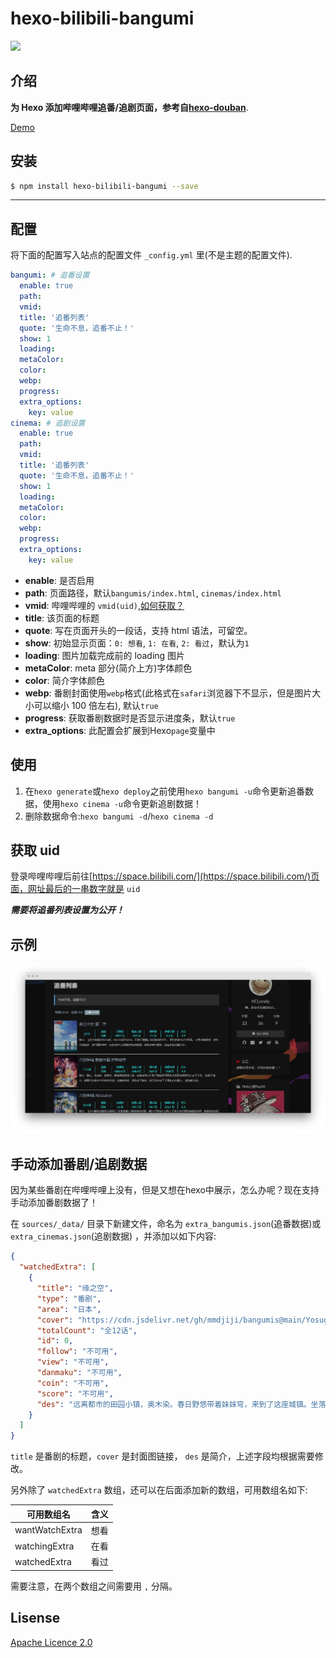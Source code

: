 # hexo-bilibili-bangumi

![](https://nodei.co/npm/hexo-bilibili-bangumi.png?downloads=true&downloadRank=true&stars=true)

## 介绍

**为 Hexo 添加哔哩哔哩追番/追剧页面，参考自[hexo-douban](https://github.com/mythsman/hexo-douban)**.

[Demo](https://demo.hclonely.com/bangumis/)

## 安装

```bash
$ npm install hexo-bilibili-bangumi --save
```

------------

## 配置

将下面的配置写入站点的配置文件 `_config.yml` 里(不是主题的配置文件).

``` yaml
bangumi: # 追番设置
  enable: true
  path:
  vmid:
  title: '追番列表'
  quote: '生命不息，追番不止！'
  show: 1
  loading:
  metaColor:
  color:
  webp:
  progress:
  extra_options:
    key: value
cinema: # 追剧设置
  enable: true
  path:
  vmid:
  title: '追番列表'
  quote: '生命不息，追番不止！'
  show: 1
  loading:
  metaColor:
  color:
  webp:
  progress:
  extra_options:
    key: value
```

- **enable**: 是否启用
- **path**: 页面路径，默认`bangumis/index.html`, `cinemas/index.html`
- **vmid**: 哔哩哔哩的 `vmid(uid)`,[如何获取？](#获取uid)
- **title**: 该页面的标题
- **quote**: 写在页面开头的一段话，支持 html 语法，可留空。
- **show**: 初始显示页面：`0: 想看`, `1: 在看`, `2: 看过`，默认为`1`
- **loading**: 图片加载完成前的 loading 图片
- **metaColor**: meta 部分(简介上方)字体颜色
- **color**: 简介字体颜色
- **webp**: 番剧封面使用`webp`格式(此格式在`safari`浏览器下不显示，但是图片大小可以缩小 100 倍左右), 默认`true`
- **progress**: 获取番剧数据时是否显示进度条，默认`true`
- **extra_options**: 此配置会扩展到Hexo`page`变量中

## 使用

1. 在`hexo generate`或`hexo deploy`之前使用`hexo bangumi -u`命令更新追番数据，使用`hexo cinema -u`命令更新追剧数据！
2. 删除数据命令:`hexo bangumi -d`/`hexo cinema -d`

## 获取 uid

登录哔哩哔哩后前往[https://space.bilibili.com/](https://space.bilibili.com/)页面，网址最后的一串数字就是 `uid`

***需要将追番列表设置为公开！***

## 示例

![示例图片](https://github.com/HCLonely/hexo-bilibili-bangumi/raw/master/example.png)

## 手动添加番剧/追剧数据
因为某些番剧在哔哩哔哩上没有，但是又想在hexo中展示，怎么办呢？现在支持手动添加番剧数据了！

在 `sources/_data/` 目录下新建文件，命名为 `extra_bangumis.json`(追番数据)或`extra_cinemas.json`(追剧数据) ，并添加以如下内容:
```json
{
  "watchedExtra": [
    {
      "title": "缘之空",
      "type": "番剧",
      "area": "日本",
      "cover": "https://cdn.jsdelivr.net/gh/mmdjiji/bangumis@main/Yosuga-no-Sora/cover.jpg",
      "totalCount": "全12话",
      "id": 0,
      "follow": "不可用",
      "view": "不可用",
      "danmaku": "不可用",
      "coin": "不可用",
      "score": "不可用",
      "des": "远离都市的田园小镇，奥木染。春日野悠带着妹妹穹，来到了这座城镇。坐落在这里的是，儿时暑假经常造访的充满回忆的已故祖父的家。双亲因意外事故而丧生，变得无依无靠..."
    }
  ]
}
```

`title` 是番剧的标题，`cover` 是封面图链接， `des` 是简介，上述字段均根据需要修改。

另外除了 `watchedExtra` 数组，还可以在后面添加新的数组，可用数组名如下:

|可用数组名|含义|
|-|-|
|wantWatchExtra|想看|
|watchingExtra|在看|
|watchedExtra|看过|

需要注意，在两个数组之间需要用 `,` 分隔。

## Lisense

[Apache Licence 2.0](https://github.com/HCLonely/hexo-bilibili-bangumi/blob/master/LICENSE)

